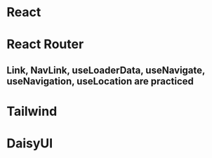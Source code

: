 # React

# React Router

## Link, NavLink, useLoaderData, useNavigate, useNavigation, useLocation are practiced

# Tailwind

# DaisyUI

#

